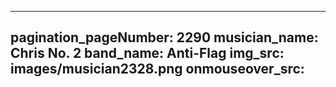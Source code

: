 ------
pagination_pageNumber: 2290
musician_name: Chris No. 2
band_name: Anti-Flag
img_src: images/musician2328.png
onmouseover_src: 
------